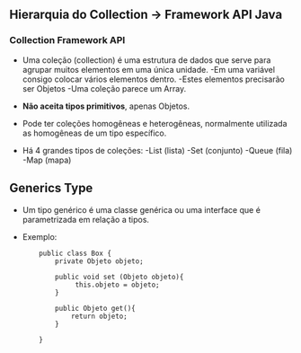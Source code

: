 ## Hierarquia do Collection -> Framework API Java

### Collection Framework API

- Uma coleção (collection) é uma estrutura de dados que serve para agrupar muitos elementos em uma única unidade.
    -Em uma variável consigo colocar vários elementos dentro.
    -Estes elementos precisarão ser Objetos
    -Uma coleção parece um Array.

- **Não aceita tipos primitivos**, apenas Objetos.
- Pode ter coleções homogêneas e heterogêneas, normalmente utilizada as homogêneas de um tipo específico.

- Há 4 grandes tipos de coleções: 
    -List (lista)
    -Set (conjunto)
    -Queue (fila)
    -Map (mapa)

## Generics Type

- Um tipo genérico é uma classe genérica ou uma interface que é parametrizada em relação a tipos.

- Exemplo:
    ```
        public class Box { 
            private Objeto objeto;

            public void set (Objeto objeto){
                 this.objeto = objeto;
            }

            public Objeto get(){
                return objeto;
            }

        }
    ```